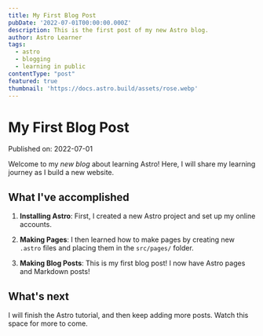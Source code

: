 ```yaml
---
title: My First Blog Post
pubDate: '2022-07-01T00:00:00.000Z'
description: This is the first post of my new Astro blog.
author: Astro Learner
tags:
  - astro
  - blogging
  - learning in public
contentType: "post"
featured: true
thumbnail: 'https://docs.astro.build/assets/rose.webp'
---
```

# My First Blog Post

Published on: 2022-07-01

Welcome to my _new blog_ about learning Astro! Here, I will share my learning journey as I build a new website.

## What I've accomplished

1. **Installing Astro**: First, I created a new Astro project and set up my online accounts.

2. **Making Pages**: I then learned how to make pages by creating new `.astro` files and placing them in the `src/pages/` folder.

3. **Making Blog Posts**: This is my first blog post! I now have Astro pages and Markdown posts!

## What's next

I will finish the Astro tutorial, and then keep adding more posts. Watch this space for more to come.
